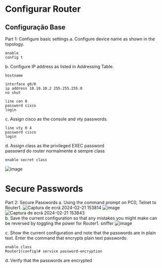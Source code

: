 # Configurar Router

## Configuração Base
Part 1: Configure basic settings
a. Configure device name as shown in the topology.
```
enable
config t
```
b. Configure IP address as listed in Addressing Table.
```
hostname
```
```
interface g0/0
ip address 10.10.10.2 255.255.255.0
no shut
```
```
line con 0
password cisco
login
```
c. Assign cisco as the console and vty passwords.
```
line vty 0 4
password cisco
login
```
d. Assign class as the privileged EXEC password<br>
passowrd do router normalmente é sempre class
```
enable secret class
```
![image](https://github.com/FaculdadeLicenciatura/Seguranca-de-Redes-e-Sistemas/assets/50460047/e173a8f8-9ddf-4bd5-8dc8-de3f55855404)

# Secure Passwords
Part 2: Secure Passwords
a. Using the command prompt on PC0, Telnet to Router1.
![Captura de ecrã 2024-02-21 153814](https://github.com/FaculdadeLicenciatura/Seguranca-de-Redes-e-Sistemas/assets/50460047/ecb6c204-d0a4-4644-8c95-8415bbb5241c)
![image](https://github.com/FaculdadeLicenciatura/Seguranca-de-Redes-e-Sistemas/assets/50460047/0311acb0-23ff-45e4-b11e-194a75500ea9)
![Captura de ecrã 2024-02-21 153843](https://github.com/FaculdadeLicenciatura/Seguranca-de-Redes-e-Sistemas/assets/50460047/2fc42f23-bebf-4ed3-af17-be334703ef96)
<br> b. Save the current configuration so that any mistakes you might make can be reversed by toggling the 
power for Router1.
sniffer
![image](https://github.com/FaculdadeLicenciatura/Seguranca-de-Redes-e-Sistemas/assets/50460047/ee0ecf8d-3ca2-49f8-8965-f31b045e5f35)

c. Show the current configuration and note that the passwords are in plain text. Enter the command that 
encrypts plain text passwords:
```
enable class
Router1(config)# service password-encryption
```
d. Verify that the passwords are encrypted

